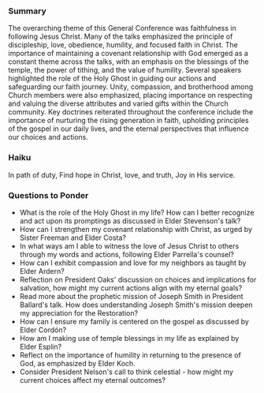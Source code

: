 ### Summary

The overarching theme of this General Conference was faithfulness in following Jesus Christ. Many of the talks emphasized the principle of discipleship, love, obedience, humility, and focused faith in Christ. The importance of maintaining a covenant relationship with God emerged as a constant theme across the talks, with an emphasis on the blessings of the temple, the power of tithing, and the value of humility. Several speakers highlighted the role of the Holy Ghost in guiding our actions and safeguarding our faith journey. Unity, compassion, and brotherhood among Church members were also emphasized, placing importance on respecting and valuing the diverse attributes and varied gifts within the Church community. Key doctrines reiterated throughout the conference include the importance of nurturing the rising generation in faith, upholding principles of the gospel in our daily lives, and the eternal perspectives that influence our choices and actions.

### Haiku

In path of duty,
Find hope in Christ, love, and truth,
Joy in His service.

### Questions to Ponder

* What is the role of the Holy Ghost in my life? How can I better recognize and act upon its promptings as discussed in Elder Stevenson's talk?
* How can I strengthen my covenant relationship with Christ, as urged by Sister Freeman and Elder Costa?
* In what ways am I able to witness the love of Jesus Christ to others through my words and actions, following Elder Parrella's counsel?
* How can I exhibit compassion and love for my neighbors as taught by Elder Ardern?
* Reflection on President Oaks' discussion on choices and implications for salvation, how might my current actions align with my eternal goals?
* Read more about the prophetic mission of Joseph Smith in President Ballard's talk. How does understanding Joseph Smith's mission deepen my appreciation for the Restoration?
* How can I ensure my family is centered on the gospel as discussed by Elder Cordón?
* How am I making use of temple blessings in my life as explained by Elder Esplin?
* Reflect on the importance of humility in returning to the presence of God, as emphasized by Elder Koch. 
* Consider President Nelson's call to think celestial - how might my current choices affect my eternal outcomes?